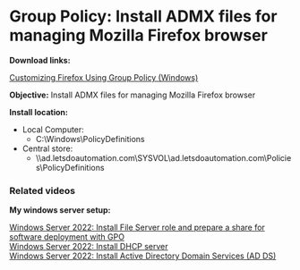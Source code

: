 # Group Policy: Install ADMX files for managing Mozilla Firefox browser

<b>Download links:</b> <br /> 

[Customizing Firefox Using Group Policy (Windows)](https://support.mozilla.org/en-US/kb/customizing-firefox-using-group-policy-windows) <br />

<b>Objective:</b> Install ADMX files for managing Mozilla Firefox browser


<b>Install location:</b> <br />

* Local Computer:
    * C:\Windows\PolicyDefinitions
* Central store:
    * \\\\ad.letsdoautomation.com\SYSVOL\ad.letsdoautomation.com\Policies\PolicyDefinitions

### Related videos

<b>My windows server setup:</b> <br />

[Windows Server 2022: Install File Server role and prepare a share for software deployment with GPO](https://youtu.be/jEWSdC2qwyA) <br />
[Windows Server 2022: Install DHCP server](https://youtu.be/8n0MD9stQis) <br />
[Windows Server 2022: Install Active Directory Domain Services (AD DS)](https://youtu.be/1cYewbW3Tl0) <br />
